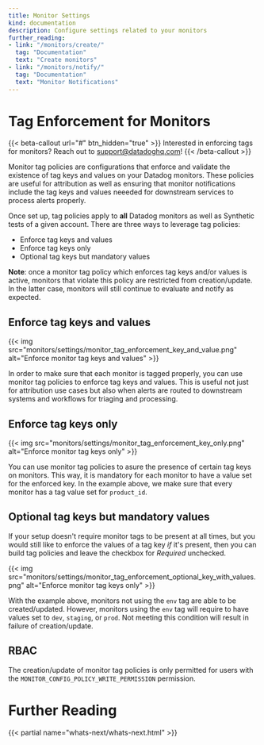 ```yaml
---
title: Monitor Settings
kind: documentation
description: Configure settings related to your monitors
further_reading:
- link: "/monitors/create/"
  tag: "Documentation"
  text: "Create monitors"
- link: "/monitors/notify/"
  tag: "Documentation"
  text: "Monitor Notifications"
---
```


# Tag Enforcement for Monitors

{{< beta-callout url="#" btn_hidden="true" >}}
  Interested in enforcing tags for monitors? Reach out to support@datadoghq.com!
{{< /beta-callout >}}

Monitor tag policies are configurations that enforce and validate the existence of tag keys and values on your Datadog monitors. These policies are useful for attribution as well as ensuring that monitor notifications include the tag keys and values neeeded for downstream services to process alerts properly.

Once set up, tag policies apply to **all** Datadog monitors as well as Synthetic tests of a given account. There are three ways to leverage tag policies:

- Enforce tag keys and values
- Enforce tag keys only
- Optional tag keys but mandatory values

**Note**: once a monitor tag policy which enforces tag keys and/or values is active, monitors that violate this policy are restricted from creation/update. In the latter case, monitors will still continue to evaluate and notify as expected.

## Enforce tag keys and values

{{< img src="monitors/settings/monitor_tag_enforcement_key_and_value.png" alt="Enforce monitor tag keys and values"  >}}

In order to make sure that each monitor is tagged properly, you can use monitor tag policies to enforce tag keys and values. This is useful not just for attribution use cases but also when alerts are routed to downstream systems and workflows for triaging and processing.

## Enforce tag keys only

{{< img src="monitors/settings/monitor_tag_enforcement_key_only.png" alt="Enforce monitor tag keys only"  >}}

You can use monitor tag policies to asure the presence of certain tag keys on monitors. This way, it is mandatory for each monitor to have a value set for the enforced key. In the example above, we make sure that every monitor has a tag value set for `product_id`.

## Optional tag keys but mandatory values

If your setup doesn't require monitor tags to be present at all times, but you would still like to enforce the values of a tag key *if* it's present, then you can build tag policies and leave the checkbox for *Required* unchecked.

{{< img src="monitors/settings/monitor_tag_enforcement_optional_key_with_values.png" alt="Enforce monitor tag keys only"  >}}

With the example above, monitors not using the `env` tag are able to be created/updated. However, monitors using the `env` tag will require to have values set to `dev`, `staging`, or `prod`. Not meeting this condition will result in failure of creation/update.

## RBAC

The creation/update of monitor tag policies is only permitted for users with the `MONITOR_CONFIG_POLICY_WRITE_PERMISSION` permission.

# Further Reading

{{< partial name="whats-next/whats-next.html" >}}

[1]: https://app.datadoghq.com/monitors/manage
